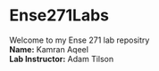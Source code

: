 # Ense271Labs
Welcome to my Ense 271 lab repositry<br>
**Name:** Kamran Aqeel<br>
**Lab Instructor:** Adam Tilson
